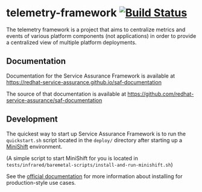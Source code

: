 # telemetry-framework  [![Build Status](https://travis-ci.org/redhat-service-assurance/telemetry-framework.svg?branch=master)](https://travis-ci.org/redhat-service-assurance/telemetry-framework)

The telemetry framework is a project that aims to centralize metrics and events
of various platform components (not applications) in order to provide a
centralized view of multiple platform deployments.

## Documentation

Documentation for the Service Assurance Framework is available at
https://redhat-service-assurance.github.io/saf-documentation

The source of that documentation is available at
https://github.com/redhat-service-assurance/saf-documentation

## Development

The quickest way to start up Service Assurance Framework is to run the
`quickstart.sh` script located in the `deploy/` directory after starting up a
[MiniShift](https://github.com/minishift/minishift) environment.

(A simple script to start MiniShift for you is located in
`tests/infrared/baremetal-scripts/install-and-run-minishift.sh`)

See the [official
documentation](https://redhat-service-assurance.github.io/saf-documentation)
for more information about installing for production-style use cases.
